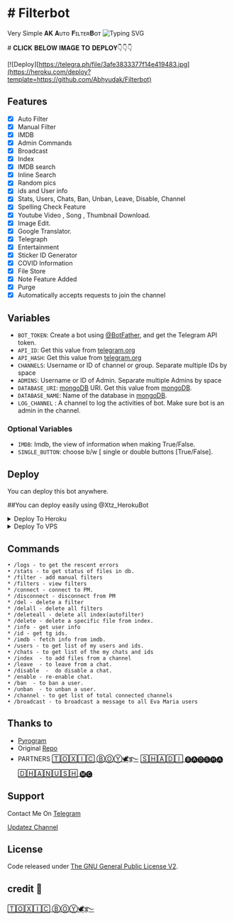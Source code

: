 # # Filterbot
Very Simple 𝐀𝐊 𝐀ᴜᴛᴏ 𝐅ɪʟᴛᴇʀ𝐁ᴏᴛ
![Typing SVG](https://readme-typing-svg.herokuapp.com/?lines=Welcome+To+𝐀𝐊-𝐀ᴜᴛᴏ-𝐅ɪʟᴛᴇʀ𝐁ᴏᴛ!;created+by+🅝🅐🅡🅤🅣🅞!;A+simple+autofilter+Bot!;Auto+filter+with+double+button!;start+message+with+pic!;and+all+features!)
</p>
# 𝐂𝐋𝐈𝐂𝐊 𝐁𝐄𝐋𝐎𝐖 𝐈𝐌𝐀𝐆𝐄 𝐓𝐎 𝐃𝐄𝐏𝐋𝐎𝐘👇👇👇



[![Deploy][https://telegra.ph/file/3afe3833377f14e419483.jpg](https://heroku.com/deploy?template=https://github.com/Abhyudak/Filterbot)                                                    
## Features

- [x] Auto Filter
- [x] Manual Filter
- [x] IMDB
- [x] Admin Commands
- [x] Broadcast
- [x] Index
- [x] IMDB search
- [x] Inline Search
- [x] Random pics
- [x] ids and User info 
- [x] Stats, Users, Chats, Ban, Unban, Leave, Disable, Channel
- [x] Spelling Check Feature
- [x] Youtube Video , Song , Thumbnail Download.
- [x] Image Edit.
- [x] Google Translator.
- [x] Telegraph
- [x] Entertainment
- [x] Sticker ID Generator
- [x] COVID Information
- [x] File Store
- [x] Note Feature Added
- [x] Purge
- [x] Automatically accepts requests to join the channel

## Variables

* `BOT_TOKEN`: Create a bot using [@BotFather](https://telegram.dog/BotFather), and get the Telegram API token.
* `API_ID`: Get this value from [telegram.org](https://my.telegram.org/apps)
* `API_HASH`: Get this value from [telegram.org](https://my.telegram.org/apps)
* `CHANNELS`: Username or ID of channel or group. Separate multiple IDs by space
* `ADMINS`: Username or ID of Admin. Separate multiple Admins by space
* `DATABASE_URI`: [mongoDB](https://www.mongodb.com) URI. Get this value from [mongoDB](https://www.mongodb.com).
* `DATABASE_NAME`: Name of the database in [mongoDB](https://www.mongodb.com). 
* `LOG_CHANNEL` : A channel to log the activities of bot. Make sure bot is an admin in the channel.
### Optional Variables
* `IMDB`: Imdb, the view of information when making True/False.
* `SINGLE_BUTTON`: choose b/w [
single or double buttons [True/False].



## Deploy
You can deploy this bot anywhere.

##You can deploy easily using @Xtz_HerokuBot

<details><summary>Deploy To Heroku</summary>
<p>
<br>
<a href="https://telegram.dog/XTZ_HerokuBot?start=">
  <img src="https://www.herokucdn.com/deploy/button.svg" alt="Deploy">
</a>
</p>
</details>

<details><summary>Deploy To VPS</summary>
<p>
<pre>
git clone https://github.com/Abhyudak/Filterbot
# Install Packages
pip3 install -r requirements.txt
Edit info.py with variables as given below then run bot
python3 bot.py
</pre>
</p>
</details>


## Commands
```
• /logs - to get the rescent errors
• /stats - to get status of files in db.
* /filter - add manual filters
* /filters - view filters
* /connect - connect to PM.
* /disconnect - disconnect from PM
* /del - delete a filter
* /delall - delete all filters
* /deleteall - delete all index(autofilter)
* /delete - delete a specific file from index.
* /info - get user info
* /id - get tg ids.
* /imdb - fetch info from imdb.
• /users - to get list of my users and ids.
• /chats - to get list of the my chats and ids 
• /index  - to add files from a channel
• /leave  - to leave from a chat.
• /disable  -  do disable a chat.
* /enable - re-enable chat.
• /ban  - to ban a user.
• /unban  - to unban a user.
• /channel - to get list of total connected channels
• /broadcast - to broadcast a message to all Eva Maria users
```
## Thanks to 
* [Pyrogram](https://github.com/pyrogram/pyrogram)
* Original [Repo](https://github.com/EvamariaTG/EvaMaria)
* PARTNERS [🅃🄾🅇🄸🄲 ⒷⓄⓎ🕊️⃟࿐](https://t.me/ToxicboymX)
           [🅂🄷🄰🄳🄸 🅑🅐🅓🅢🅗🅐](https://t.me/+917510639757)
           [🄳🄷🄰🄽🅄🅂🄷 🅜🅒](https://t.me/D_M_C01)
          
## Support
Contact Me On [Telegram](https://t.me/AkLucasHood)

[Updatez Channel](https://t.me/Ak_Updates_botz)

## License
Code released under [The GNU General Public License V2](LICENSE).
## credit 🤠
[🅃🄾🅇🄸🄲 ⒷⓄⓎ🕊️⃟࿐](https://t.me/ToxicboymX)
